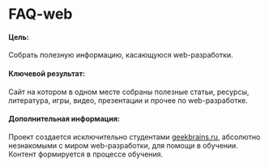 # FAQ-web

#### Цель:
Собрать полезную информацию, касающуюся web-разработки.

#### Ключевой результат:
Сайт на котором в одном месте собраны полезные статьи, ресурсы, литература, игры, видео, презентации и прочее по web-разработке.

#### Дополнительная информация:
Проект создается исключительно студентами [geekbrains.ru](https://geekbrains.ru/geek_university/web), абсолютно незнакомыми с миром web-разработки, для помощи в обучении.
Контент формируется в процессе обучения.


